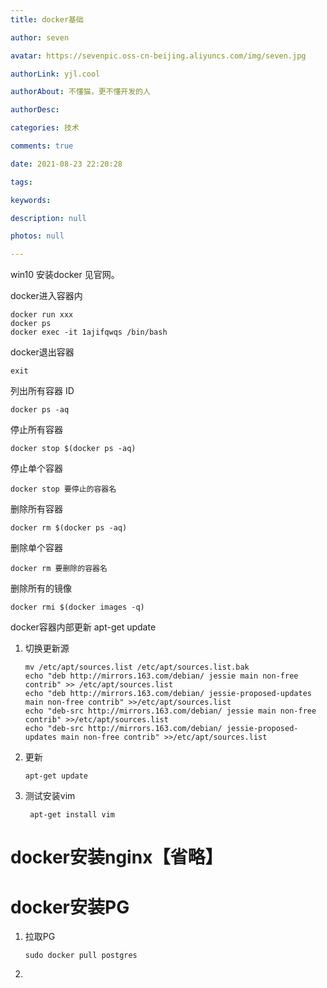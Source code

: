 ```yaml
---
title: docker基础

author: seven

avatar: https://sevenpic.oss-cn-beijing.aliyuncs.com/img/seven.jpg

authorLink: yjl.cool

authorAbout: 不懂猫，更不懂开发的人

authorDesc: 

categories: 技术

comments: true

date: 2021-08-23 22:20:28

tags: 

keywords: 

description: null

photos: null

---
```

win10 安装docker 见官网。



docker进入容器内

```
docker run xxx
docker ps
docker exec -it 1ajifqwqs /bin/bash
```

docker退出容器

```
exit
```

列出所有容器 ID

```
docker ps -aq
```

停止所有容器

```
docker stop $(docker ps -aq)
```

停止单个容器

```
docker stop 要停止的容器名
```

删除所有容器

```
docker rm $(docker ps -aq)
```

删除单个容器

```
docker rm 要删除的容器名
```

删除所有的镜像

```
docker rmi $(docker images -q)
```



docker容器内部更新 apt-get update

1. 切换更新源

   ```
   mv /etc/apt/sources.list /etc/apt/sources.list.bak
   echo "deb http://mirrors.163.com/debian/ jessie main non-free contrib" >> /etc/apt/sources.list
   echo "deb http://mirrors.163.com/debian/ jessie-proposed-updates main non-free contrib" >>/etc/apt/sources.list
   echo "deb-src http://mirrors.163.com/debian/ jessie main non-free contrib" >>/etc/apt/sources.list
   echo "deb-src http://mirrors.163.com/debian/ jessie-proposed-updates main non-free contrib" >>/etc/apt/sources.list
   ```

2. 更新

   ```
   apt-get update
   ```

3. 测试安装vim

   ```
    apt-get install vim 
   ```

   



# docker安装nginx【省略】

# docker安装PG

1. 拉取PG

   ```shell
   sudo docker pull postgres
   ```

2. 



